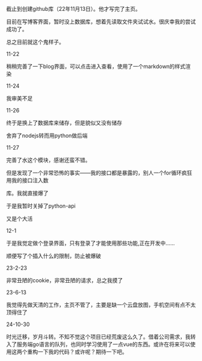 截止到创建github库（22年11月13日）。他才写完了主页。  

目前在写博客界面，暂时没上数据库，想着先读取文件夹试试水。很庆幸我的尝试成功了。  

总之目前就这个鬼样子。

11-22  

稍稍完善了一下blog界面，可以点击进入查看，使用了一个markdown的样式渲染    

11-24  

我审美不足  

11-26  

终于是换上了数据库来储存，但是貌似又没有储存  

舍弃了nodejs转而用python做后端  

11-27  

完善了水这个模块，感谢还蛮不错。  

但是发现了一个非常恐怖的事实——我的接口都是暴露的，别人一个for循环疯狂用我的接口注入数

库。我就直接爆了  

于是我暂时关掉了python-api  

又是个大活  

12-1  

于是我觉定做个登录界面，只有登录了才能使用那些功能,正在开发中......  

顺便写了个插入什么的限制，防止被爆破  

23-2-23  

非常丑陋的cookie，非常丑陋的请求，总之我摸了

23-6-13  

我觉得先做天清的工作，主页不管了，主要是缺一个云盘放图，手机空间有点不太顶得住了

24-10-30  

时光迁移，岁月斗转。不知不觉这个项目已经荒废这么久了。借着公司需求，我转入了服务端go语言的队列，也同时学习使用了一点vue的东西。或许在将来可以使用这两个重构一下我的代码？或许呢？期待一下吧。

